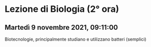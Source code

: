 # Lezione di Biologia (2° ora)
## Martedì 9 novembre 2021, 09:11:00


Biotecnologie, principalmente studiano e utilizzano batteri (semplici)
<!--stackedit_data:
eyJoaXN0b3J5IjpbLTEwNjQyNTEwNDBdfQ==
-->